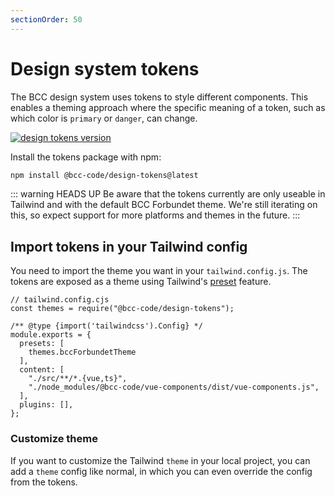```yaml
---
sectionOrder: 50
---
```


# Design system tokens
The BCC design system uses tokens to style different components. This enables a theming approach where the specific meaning of a token, such as which color is `primary` or `danger`, can change.

[![design tokens version](https://img.shields.io/npm/v/@bcc-code/design-tokens/latest?label=%40bcc-code%2Fdesign-tokens)](https://github.com/bcc-code/bcc-design-tokens/releases)

Install the tokens package with npm:
```sh
npm install @bcc-code/design-tokens@latest
```

::: warning HEADS UP
Be aware that the tokens currently are only useable in Tailwind and with the default BCC Forbundet theme. We're still iterating on this, so expect support for more platforms and themes in the future.
:::

## Import tokens in your Tailwind config
You need to import the theme you want in your `tailwind.config.js`. The tokens are exposed as a theme using Tailwind's [preset](https://tailwindcss.com/docs/presets) feature. 

```js{2,6-8}
// tailwind.config.cjs
const themes = require("@bcc-code/design-tokens");

/** @type {import('tailwindcss').Config} */
module.exports = {
  presets: [
    themes.bccForbundetTheme
  ],
  content: [
    "./src/**/*.{vue,ts}",
    "./node_modules/@bcc-code/vue-components/dist/vue-components.js",
  ],
  plugins: [],
};
```

### Customize theme
If you want to customize the Tailwind `theme` in your local project, you can add a `theme` config like normal, in which you can even override the config from the tokens.